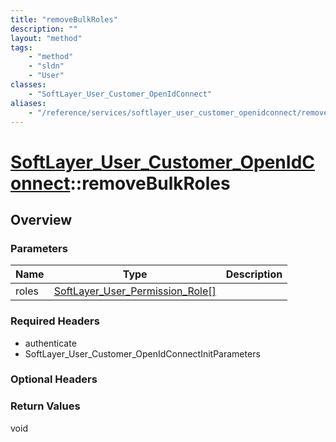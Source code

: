 ```yaml
---
title: "removeBulkRoles"
description: ""
layout: "method"
tags:
    - "method"
    - "sldn"
    - "User"
classes:
    - "SoftLayer_User_Customer_OpenIdConnect"
aliases:
    - "/reference/services/softlayer_user_customer_openidconnect/removeBulkRoles"
---
```

# [SoftLayer_User_Customer_OpenIdConnect](/reference/services/SoftLayer_User_Customer_OpenIdConnect)::removeBulkRoles




## Overview 


### Parameters 
|Name | Type | Description |
| --- | --- | --- |
|roles| <a href='/reference/datatypes/SoftLayer_User_Permission_Role'>SoftLayer_User_Permission_Role[] </a>| |


### Required Headers
* authenticate
* SoftLayer_User_Customer_OpenIdConnectInitParameters

### Optional Headers

### Return Values
void

